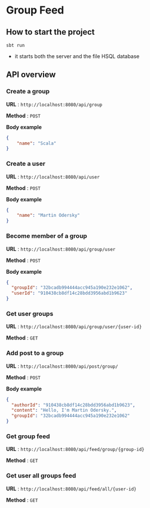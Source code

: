 # Group Feed

## How to start the project

`sbt run` 
- it starts both the server and the file HSQL database


## API overview

### Create a group

**URL** : `http://localhost:8080/api/group`

**Method** : `POST`

**Body example**

```json
{
    "name": "Scala"
}
```

### Create a user

**URL** : `http://localhost:8080/api/user`

**Method** : `POST`

**Body example**

```json
{
    "name": "Martin Odersky"
}
```

### Become member of a group

**URL** : `http://localhost:8080/api/group/user`

**Method** : `POST`

**Body example**

```json
{
  "groupId": "32bcadb994444acc945a190e232e1062",
  "userId": "910438cb8df14c28bdd3956abd1b9623"
}
```

### Get user groups

**URL** : `http://localhost:8080/api/group/user/{user-id}`

**Method** : `GET`

### Add post to a group

**URL** : `http://localhost:8080/api/post/group/`

**Method** : `POST`

**Body example**

```json
{
  "authorId": "910438cb8df14c28bdd3956abd1b9623",
  "content": "Hello, I'm Martin Odersky.",
  "groupId": "32bcadb994444acc945a190e232e1062"
}
```

### Get group feed

**URL** : `http://localhost:8080/api/feed/group/{group-id}`

**Method** : `GET`

### Get user all groups feed

**URL** : `http://localhost:8080/api/feed/all/{user-id}`

**Method** : `GET`
